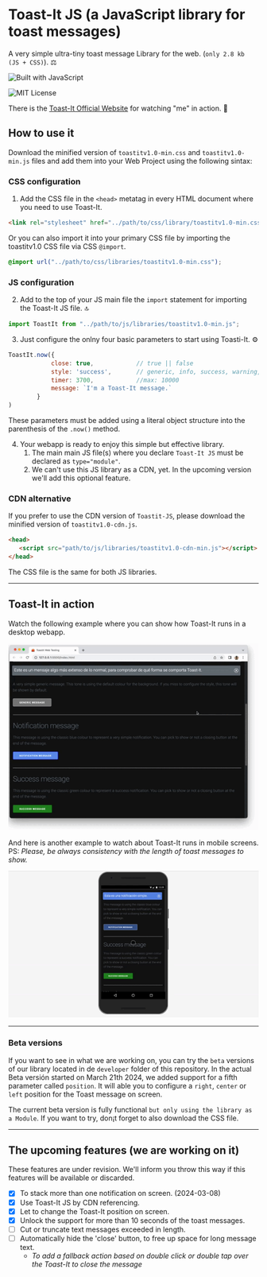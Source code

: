 # Toast-It JS (a JavaScript library for toast messages)
A very simple ultra-tiny toast message Library for the web. (`only 2.8 kb (JS + CSS)`). ⚖️

![Built with JavaScript](https://img.shields.io/badge/Built%20with-JavaScript-red?style=for-the-badge&logo=javascript)

![MIT License](https://img.shields.io/npm/l/toastify-js)

There is the [Toast-It Official Website](https://mobilepadawan.github.io/Toastit-JS/) for watching "me" in action. 👀

## How to use it
Download the minified version of `toastitv1.0-min.css` and `toastitv1.0-min.js` files and add them into your Web Project using the following sintax:

### CSS configuration
1. Add the CSS file in the `<head>` metatag in every HTML document where you need to use Toast-It.

```HTML
<link rel="stylesheet" href="../path/to/css/library/toastitv1.0-min.css">
```
Or you can also import it into your primary CSS file by importing the toastitv1.0 CSS file via CSS `@import`.

```CSS
@import url("../path/to/css/libraries/toastitv1.0-min.css");
```

### JS configuration
2. Add to the top of your JS main file the `import` statement for importing the Toast-It JS file. 🔝 
   
```javascript
import ToastIt from "../path/to/js/libraries/toastitv1.0-min.js";
```

3. Just configure the onlny four basic parameters to start using Toasti-It. ⚙️
   
```javascript
ToastIt.now({
            close: true,            // true || false
            style: 'success',       // generic, info, success, warning, error
            timer: 3700,            //max: 10000
            message: `I'm a Toast-It message.` 
        }
)
```

These parameters must be added using a literal object structure into the parenthesis of the `.now()` method.

4. Your webapp is ready to enjoy this simple but effective library.
   1. The main main JS file(s) where you declare `Toast-It JS` must be declared as `type="module"`.
   2. We can't use this JS library as a CDN, yet. In the upcoming version we'll add this optional feature.

### CDN alternative
If you prefer to use the CDN version of `Toastit-JS`, please download the minified version of `toastitv1.0-cdn.js`. 

```HTML
<head>
   <script src="path/to/js/libraries/toastitv1.0-cdn-min.js"></script>
</head>
```

The CSS file is the same for both JS libraries.

<hr>

## Toast-It in action

Watch the following example where you can show how Toast-It runs in a desktop webapp.

![Toast-It running in a desktop webapp](https://raw.githubusercontent.com/mobilepadawan/Toastit-JS/main/docs/images/showing-toast-it-in-action-01.gif)

And here is another example to watch about Toast-It runs in mobile screens.
PS: _Please, be always consistency with the length of toast messages to show._

![Toast-It running in a desktop webapp](https://raw.githubusercontent.com/mobilepadawan/Toastit-JS/main/docs/images/showing-toast-it-in-action-02.gif)

<hr>

### Beta versions
If you want to see in what we are working on, you can try the `beta` versions of our library located in de `developer` folder of this repository. In the actual Beta versión started on March 21th 2024, we added support for a fifth parameter called `position`. 
It will able you to configure a `right`, `center` or `left` position for the Toast message on screen.

The current beta version is fully functional `but only using the library as a Module`. If you want to try, don¡t forget to also download the CSS file.


<hr>

## The upcoming features (we are working on it)

These features are under revision. We'll inform you throw this way if this features will be available or discarded.

- [x] To stack more than one notification on screen. (2024-03-08)
- [x] Use Toast-It JS by CDN referencing.
- [x] Let to change the Toast-It position on screen.
- [x] Unlock the support for more than 10 seconds of the toast messages.
- [ ] Cut or truncate text messages exceeded in length.
- [ ] Automatically hide the 'close' button, to free up space for long message text.
   * _To add a fallback action based on double click or double tap over the Toast-It to close the message_

